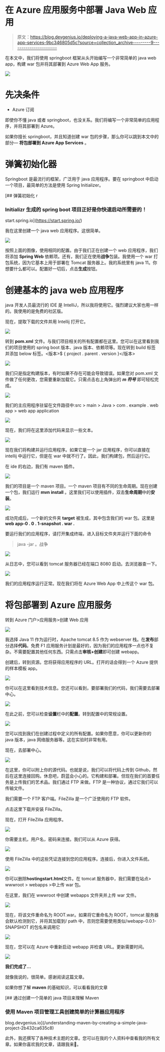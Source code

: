 # 在 Azure 应用服务中部署 Java Web 应用

> 原文：<https://blog.devgenius.io/deploying-a-java-web-app-in-azure-app-services-9bc346805d5c?source=collection_archive---------9----------------------->

在本文中，我们将使用 springboot 框架从头开始编写一个非常简单的 java web app，构建 war 包并将其部署到 Azure Web App 服务。

![](img/cafa680662fe3513ee693bbc5f82975e.png)

# 先决条件

*   Azure 订阅

即使你不懂 java 或者 springboot，也没关系。我们将编写一个非常简单的应用程序，并将其部署到 Azure。

如果你擅长 springboot，并且知道创建 war 包的步骤，那么你可以跳到本文中的部分— **将包部署到 Azure App Services** 。

# 弹簧初始化器

Springboot 是最流行的框架，广泛用于 java 应用程序。要在 springboot 中启动一个项目，最简单的方法是使用 Spring Initializer。

[](https://start.spring.io/) [## 弹簧初始化 r

### Initializr 生成的 spring boot 项目正好是你快速启动所需要的！

start.spring.io](https://start.spring.io/) 

我在这里创建一个 java web 应用程序。这很简单。

![](img/bab744c4bd10470086d59b9a4af3e09b.png)

按照上面的图像，使用相同的配置。由于我们正在创建一个 web 应用程序，我们将添加 **Spring Web** 依赖项。还有，我们正在使用**战争**包装。我使用一个 war 打包系统，因为它基本上用于部署在 Tomcat 服务器上。我的系统里有 java 11。你想要什么都可以。配置好一切后，点击**生成**按钮。

# 创建基本的 java web 应用程序

java 开发人员最流行的 IDE 是 IntelliJ，所以我将使用它。强烈建议大家也用一样的。我使用的是免费的社区版。

现在，提取下载的文件并用 Intellij 打开它。

![](img/0595dab93abd90a9471509462ece7192.png)

转到 **pom.xml** 文件。与我们项目相关的所有配置都在这里。您可以在这里看到我们的项目使用的 spring boot 版本、java 版本、依赖项等。现在转到 build 标签并添加 below 标签。<版本>$ { project . parent . version }</版本>

![](img/a986e675de60b62840d3ade115c3d2f1.png)

我们只是指定构建版本，有时如果不存在可能会导致错误。如果您对 pom.xml 文件做了任何更改，您需要重新加载它。只需点击右上角弹出的 ***m 符号*** 即可轻松完成。

![](img/08997544132ecc03ba95e55f95b5b2e8.png)

我们的主应用程序驻留在文件路径中:src > main > Java > com . example . web app > web app application

![](img/e7c28c00da057dbb837c2c264131c10c.png)

现在，我们将在这里添加代码来显示一些文本。

![](img/828f88203dc711958cf0df95b306e761.png)

现在我们将构建并运行应用程序。如果它是一个 jar 应用程序，你可以直接在 intellij 中运行它，但是在 war 中就不行了。因此，我们构建包，然后运行它。

在 ide 的右边，我们有 maven 插件。

![](img/776cfc0ae5b9e4b6a78df1f016001cc4.png)

我们的项目是一个 maven 项目。一个 maven 项目有不同的生命周期。现在创建一个包，我们运行 **mvn install** 。这里我们可以使用插件，双击**生命周期**中的**安装**。

![](img/6fe9d47ee590bc5a4e419991e06783b3.png)

成功完成后，一个新的文件夹 **target** 被生成，其中包含我们的 war 包。这里是**web app-0 . 0 . 1-snapshot . war .**

要运行我们的应用程序，请打开集成终端，进入目标文件夹并运行下面的命令

> java -jar <filename>。战争</filename>

![](img/e3859504942bac2831d53b22f4632ca0.png)

从日志中，您可以看到 tomcat 服务器已经在端口 8080 启动。去浏览器查一下。

![](img/7580fb0a5f12b613b3140da930940010.png)

我们的应用程序运行正常。现在我们将在 Azure Web App 中上传这个 war 包。

# 将包部署到 Azure 应用服务

转到 Azure 门户>应用服务>创建 Web 应用

![](img/9c833d5f3ecae70384b6c230cc57c9e1.png)

我选择 Java 11 作为运行时，Apache tomcat 8.5 作为 webserver 栈。在**发布**部分选择**代码**。免费 F1 应用服务计划是最好的，因为我们的应用程序一点也不复杂。不需要配置其他任何东西。只需点击**审核+创建**即可创建 webapp。

创建后，转到资源。您将获得应用程序的 URL。打开的话会得到一个 Azure 提供的样本模板 app。

![](img/91e6bdd81abe634c0385998ebd5374a7.png)

你可以在这里看到技术信息。您还可以看到，要部署我们的代码，我们需要去部署中心。

![](img/1280a0128980a1164f4e442cb98ecdb7.png)

在此之前，您可以检查**设置**栏中的**配置**。转到配置中的常规设置。

![](img/1bc801274eb334792ba576504810d65b.png)

您可以找到我们在创建过程中定义的所有配置。如果你愿意，你可以更新你的 java 版本，java 网络服务器等。这在实验时非常有用。

现在，去部署中心。

![](img/94fa20a1129df5ad2226f8485d79211d.png)

在这里，你可以附上你的源代码。也就是说，我们可以将代码上传到 Github，然后在这里连接回购。休息吧，蔚蓝会小心的。它构建和部署。但现在我们的首要任务是上传我们的艺术品。我们通过 FTP 来做。FTP 是一种协议，通过它我们可以传输文件。

我们需要一个 FTP 客户端。FileZilla 是一个广泛使用的 FTP 软件。

点击这里下载并安装 FileZilla。

现在，打开 FileZilla 应用程序。

![](img/2ead50b3ee43b32b67334aa527127065.png)

你需要主机，用户名，密码来连接。我们可以从 Azure 获得。

![](img/a94f6b2f78328a83754993b20788ffde.png)

使用 FileZilla 中的这些凭证连接到您的应用程序。连接后，你进入文件系统。

![](img/e909bf2cc75ea28b98153a4248c3bf63.png)

你可以删除**hostingstart.html**文件。在 tomcat 服务器中，我们需要在站点> wwwroot > webapps >中上传 war 包。

在这里，我们在 wwwroot 中创建 webapps 文件夹并上传 war 文件。

![](img/23e4b833f96bbe23c290856d10537074.png)

现在，将该文件重命名为 ROOT.war。如果将它重命名为 ROOT，tomcat 服务器会默认检测到它，并将其加载到/ path 中，否则您需要使用类似/webapp-0.0.1-SNAPSHOT 的包名来调用它

![](img/4b8618c10c2633722faa0c636add34b5.png)

现在，您可以在 Azure 中重新启动 webapp 并检查 URL。更新需要时间。

![](img/0af7790a0a730f33d86dbb81004b79b8.png)

**我们完成了…**

就像我说的，很简单。感谢阅读这篇文章。

如果你想了解 **maven** 的基础知识，可以看看我的文章

[](/understanding-maven-by-creating-a-simple-java-project-2b432ca635c8) [## 通过创建一个简单的 java 项目来理解 Maven

### 使用 Maven 项目管理工具创建简单的计算器应用程序

blog.devgenius.io](/understanding-maven-by-creating-a-simple-java-project-2b432ca635c8) 

此外，我还撰写了各种技术主题的文章。您可以在我的个人资料中查看我的所有文章。如果你喜欢我的文章，请跟我来🤞。